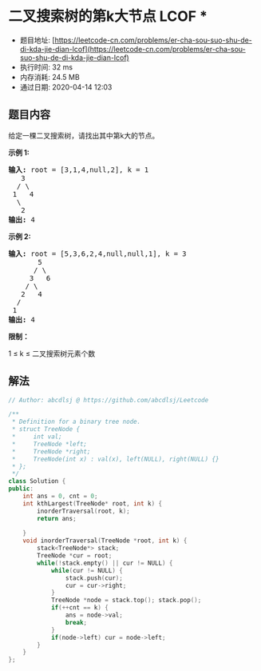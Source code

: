 # 二叉搜索树的第k大节点  LCOF *
- 题目地址: [https://leetcode-cn.com/problems/er-cha-sou-suo-shu-de-di-kda-jie-dian-lcof](https://leetcode-cn.com/problems/er-cha-sou-suo-shu-de-di-kda-jie-dian-lcof)
- 执行时间: 32 ms
- 内存消耗: 24.5 MB
- 通过日期: 2020-04-14 12:03

## 题目内容
<p>给定一棵二叉搜索树，请找出其中第k大的节点。</p>



<p><strong>示例 1:</strong></p>

<pre><strong>输入:</strong> root = [3,1,4,null,2], k = 1
   3
  / \
 1   4
  \
   2
<strong>输出:</strong> 4</pre>

<p><strong>示例 2:</strong></p>

<pre><strong>输入:</strong> root = [5,3,6,2,4,null,null,1], k = 3
       5
      / \
     3   6
    / \
   2   4
  /
 1
<strong>输出:</strong> 4</pre>



<p><strong>限制：</strong></p>

<p>1 ≤ k ≤ 二叉搜索树元素个数</p>


## 解法
```cpp
// Author: abcdlsj @ https://github.com/abcdlsj/Leetcode

/**
 * Definition for a binary tree node.
 * struct TreeNode {
 *     int val;
 *     TreeNode *left;
 *     TreeNode *right;
 *     TreeNode(int x) : val(x), left(NULL), right(NULL) {}
 * };
 */
class Solution {
public:
    int ans = 0, cnt = 0;
    int kthLargest(TreeNode* root, int k) {
        inorderTraversal(root, k);
        return ans;
        
    }
    void inorderTraversal(TreeNode *root, int k) {
        stack<TreeNode*> stack;
        TreeNode *cur = root;
        while(!stack.empty() || cur != NULL) {
            while(cur != NULL) {
                stack.push(cur);
                cur = cur->right;
            }
            TreeNode *node = stack.top(); stack.pop();
            if(++cnt == k) {
                ans = node->val;
                break;
            }
            if(node->left) cur = node->left;
        }
    }
};

```
